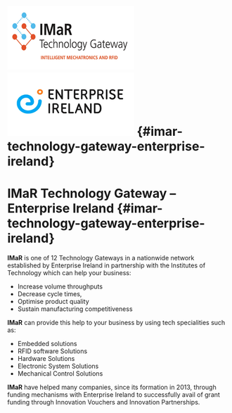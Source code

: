 # ![](/assets/imarLogoPic.png)![](/assets/epiPic.png) {#imar-technology-gateway-enterprise-ireland}

# IMaR Technology Gateway – Enterprise Ireland {#imar-technology-gateway-enterprise-ireland}

**IMaR** is one of 12 Technology Gateways in a nationwide network established by Enterprise Ireland in partnership with the Institutes of Technology which can help your business:

* Increase volume throughputs
* Decrease cycle times,
* Optimise product quality
* Sustain manufacturing competitiveness

**IMaR** can provide this help to your business by using tech specialities such as:

* Embedded solutions
* RFID software Solutions
* Hardware Solutions
* Electronic System Solutions
* Mechanical Control Solutions


**IMaR** have helped many companies, since its formation in 2013, through funding mechanisms with Enterprise Ireland to successfully avail of grant funding through Innovation Vouchers and Innovation Partnerships.


